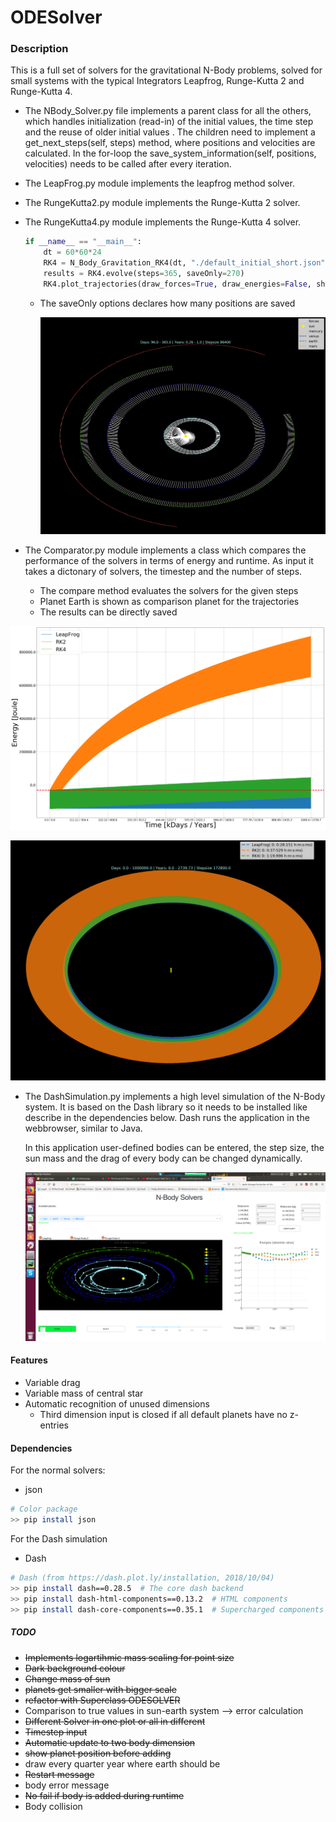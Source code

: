 # ODESolver

### Description

This is a full set of solvers for the gravitational N-Body problems, solved for small systems with the typical Integrators Leapfrog, Runge-Kutta 2 and Runge-Kutta 4.

* The NBody_Solver.py file implements a parent class for all the others, which handles initialization (read-in) of the initial values, the time step and the reuse of older initial values . The children need to implement a get_next_steps(self, steps) method, where positions and velocities are calculated. In the for-loop the save_system_information(self, positions, velocities) needs to be called after every iteration.

* The LeapFrog.py module implements the leapfrog method solver.

* The RungeKutta2.py module implements the Runge-Kutta 2 solver.

* The RungeKutta4.py module implements the Runge-Kutta 4 solver.

  ```python
  if __name__ == "__main__":
      dt = 60*60*24
      RK4 = N_Body_Gravitation_RK4(dt, "./default_initial_short.json", verbose=True)
      results = RK4.evolve(steps=365, saveOnly=270)
      RK4.plot_trajectories(draw_forces=True, draw_energies=False, show=True, save=True)
  ```

  * The saveOnly options declares how many positions are saved

    ![Force RK4](https://raw.githubusercontent.com/tneuer/NBodySolver/master/Figures/Trajectories_N_Body_Gravitation_RK4_365.png)

* The Comparator.py module implements a class which compares the performance of the solvers in terms of energy and runtime. As input it takes a dictonary of solvers, the timestep and the number of steps.
  * The compare method evaluates the solvers for the given steps
  * Planet Earth is shown as comparison planet for the trajectories
  * The results can be directly saved



![Energies](https://raw.githubusercontent.com/tneuer/NBodySolver/master/Figures/Energies_500k.png)



![Trajectories](https://raw.githubusercontent.com/tneuer/NBodySolver/master/Figures/Trajectories_500k.png)



* The DashSimulation.py implements a high level simulation of the N-Body system. It is based on the Dash library so it needs to be installed like describe in the dependencies below. Dash runs the application in the webbrowser, similar to Java.

  In this application user-defined bodies can be entered, the step size, the sun mass and the drag of every body can be changed dynamically.

  ![Dash](https://raw.githubusercontent.com/tneuer/NBodySolver/master/Figures/PreviewDash.png)

#### Features

* Variable drag
* Variable mass of central star
* Automatic recognition of unused dimensions
  * Third dimension input is closed if all default planets have no z-entries



#### Dependencies

For the normal solvers:

- json

```bash
# Color package
>> pip install json
```



For the Dash simulation

- Dash

``` bash
# Dash (from https://dash.plot.ly/installation, 2018/10/04)
>> pip install dash==0.28.5  # The core dash backend
>> pip install dash-html-components==0.13.2  # HTML components
>> pip install dash-core-components==0.35.1  # Supercharged components
```





##### TODO

- ~~Implements logartihmic mass scaling for point size~~
- ~~Dark background colour~~
- ~~Change mass of sun~~
- ~~planets get smaller with bigger scale~~
- ~~refactor with Superclass ODESOLVER~~
- Comparison to true values in sun-earth system --> error calculation
- ~~Different Solver in one plot or all in different~~
- ~~Timestep input~~
- ~~Automatic update to two body dimension~~
- ~~show planet position before adding~~
- draw every quarter year where earth should be
- ~~Restart message~~
- body error message
- ~~No fail if body is added during runtime~~
- Body collision
